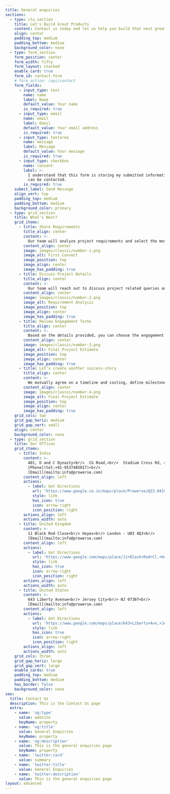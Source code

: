 ```yaml
---
title: General enquiries
sections:
  - type: cta_section
    title: Let's Build Great Products
    content: Contact us today and let us help you build that next great software turning disruption into opportunity.
    align: center
    padding_top: medium
    padding_bottom: medium
    background_color: none
  - type: form_section
    form_position: center
    form_width: fifty
    form_layout: stacked
    enable_card: true
    form_id: contact-form
    # form_action: /api/contact
    form_fields:
      - input_type: text
        name: name
        label: Name
        default_value: Your name
        is_required: true
      - input_type: email
        name: email
        label: Email
        default_value: Your email address
        is_required: true
      - input_type: textarea
        name: message
        label: Message
        default_value: Your message
        is_required: true
      - input_type: checkbox
        name: consent
        label: >-
          I understand that this form is storing my submitted information so I
          can be contacted.
        is_required: true
    submit_label: Send Message
    align_vert: top
    padding_top: medium
    padding_bottom: medium
    background_color: primary
  - type: grid_section
    title: What's Next?
    grid_items:
      - title: Share Requirements
        title_align: center
        content: >-
          Our team will analyze project requirements and select the most apt developers best suited for tech stack.
        content_align: center
        image: images/classic/number-1.png
        image_alt: First Connect
        image_position: top
        image_align: center
        image_has_padding: true
      - title: Discuss Project Details
        title_align: center
        content: >-
          Our team will reach out to discuss project related queries and to offer the best solution for given business scenario.
        content_align: center
        image: images/classic/number-2.png
        image_alt: Requirement Analysis
        image_position: top
        image_align: center
        image_has_padding: true
      - title: Review Engagement Terms
        title_align: center
        content: >-
          Based on the details provided, you can choose the engagement model & timelines for project execution.
        content_align: center
        image: images/classic/number-3.png
        image_alt: Final Project Estimate
        image_position: top
        image_align: center
        image_has_padding: true
      - title: Let's create another success-story
        title_align: center
        content: >-
          We mutually agree on a timeline and costing, define milestones and move forward to creating another success-story
        content_align: center
        image: images/classic/number-4.png
        image_alt: Final Project Estimate
        image_position: top
        image_align: center
        image_has_padding: true
    grid_cols: two
    grid_gap_horiz: medium
    grid_gap_vert: small
    align: center
    background_color: none
  - type: grid_section
    title: Our Offices
    grid_items:
      - title: India
        content: >-
          401, D and C Dynasty<br/>  CG Road,<br/>  Stadium Cross Rd, <br/> Ahmedabad, <br/>Gujarat 380009<br/>
          [Phone](tel:+91-9537485017)<br/>
          [Email](mailto:info@prowerse.com)
        content_align: left
        actions:
          - label: Get Directions
            url: 'https://www.google.co.in/maps/place/Prowerse/@23.0419532,72.5453409,14z/data=!4m6!3m5!1s0x395c2985ee155555:0x7f4b353f9d5a755a!8m2!3d23.0389321!4d72.563301!16s%2Fg%2F11ngmktn3p?entry=ttu'
            style: link
            has_icon: true
            icon: arrow-right
            icon_position: right
        actions_align: left
        actions_width: auto
      - title: United Kingdom
        content: >-
          11 Black Rod Close<br/> Hayes<br/> London - UB3 4QJ<br/>
          [Email](mailto:info@prowerse.com)
        content_align: left
        actions:
          - label: Get Directions
            url: 'https://www.google.com/maps/place/11+Black+Rod+Cl,+Hayes+UB3+4QJ,+UK/@51.5004728,-0.421755,17z/data=!3m1!4b1!4m5!3m4!1s0x48767289181e4a17:0x2d3dc8133d061e0c!8m2!3d51.5004728!4d-0.4195663'
            style: link
            has_icon: true
            icon: arrow-right
            icon_position: right
        actions_align: left
        actions_width: auto
      - title: United States
        content: >-
          643 Liberty Avenue<br/> Jersey City<br/> NJ 07307<br/>
          [Email](mailto:info@prowerse.com)
        content_align: left
        actions:
          - label: Get Directions
            url: 'https://www.google.com/maps/place/643+Liberty+Ave,+Jersey+City,+NJ+07307,+USA/@40.7585566,-74.0535681,17z/data=!3m1!4b1!4m5!3m4!1s0x89c2577312992427:0x4d1233267f2a868c!8m2!3d40.7585566!4d-74.0513794'
            style: link
            has_icon: true
            icon: arrow-right
            icon_position: right
        actions_align: left
        actions_width: auto
    grid_cols: three
    grid_gap_horiz: large
    grid_gap_vert: large
    enable_cards: true
    padding_top: medium
    padding_bottom: medium
    has_border: false
    background_color: none
seo:
  title: Contact Us
  description: This is the Contact Us page
  extra:
    - name: 'og:type'
      value: website
      keyName: property
    - name: 'og:title'
      value: General Enquiries
      keyName: property
    - name: 'og:description'
      value: This is the general enquiries page
      keyName: property
    - name: 'twitter:card'
      value: summary
    - name: 'twitter:title'
      value: General Enquiries
    - name: 'twitter:description'
      value: This is the general enquiries page
layout: advanced
---
```

